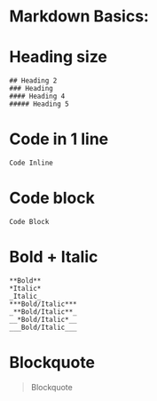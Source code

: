# Markdown Basics:

# Heading size
```
## Heading 2
### Heading
#### Heading 4
##### Heading 5
```

# Code in 1 line
`Code Inline`

# Code block
```
Code Block
```

# Bold + Italic
```
**Bold**
*Italic*
_Italic_
***Bold/Italic***
_**Bold/Italic**_
__*Bold/Italic*__
___Bold/Italic___
```

# Blockquote
> Blockquote
